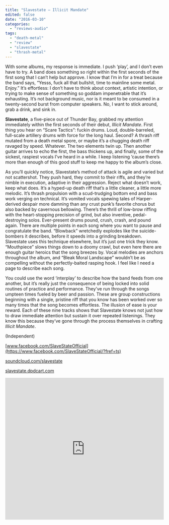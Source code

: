 ```yaml
---
title: "Slavestate – Illicit Mandate"
edited: false
date: "2016-03-10"
categories:
  - "reviews-audio"
tags:
  - "death-metal"
  - "review"
  - "slavestate"
  - "thrash-metal"
---
```


With some albums, my response is immediate. I push ‘play’, and I don’t even have to try. A band does something so right within the first seconds of the first song that I can’t help but approve. I know that I’m in for a treat because the band says, “Yesss, fuck all that bullshit, time to mainline some metal. Enjoy.” It’s effortless: I don’t have to think about context, artistic intention, or trying to make sense of something so goddam impenetrable that it’s exhausting. It’s not background music, nor is it meant to be consumed in a twenty-second burst from computer speakers. No, I want to stick around, grab a drink, and sink in.

**Slavestate**, a five-piece out of Thunder Bay, grabbed my attention immediately within the first seconds of their debut, _Illicit Mandate_. First thing you hear on “Scare Tactics”: fuckin drums. Loud, double-barreled, full-scale artillery drums with force for the long haul. Second? A thrash riff mutated from a death metal spore, or maybe it’s a chugging death riff ravaged by speed. Whatever. The two elements twin up. Then another guitar arrives to echo the first, the bass thickens up, and finally, some of the sickest, raspiest vocals I’ve heard in a while. I keep listening ‘cause there’s more than enough of this good stuff to keep me happy to the album’s close.

As you’ll quickly notice, Slavestate’s method of attack is agile and varied but not scattershot. They push hard, they commit to their riffs, and they’re nimble in execution, adaptive in their aggression. Reject what doesn’t work, keep what does. It’s a hyped-up death riff that’s a little cleaner, a little more melodic. It’s thrash propulsion with a scud-trudging bottom end and bass work verging on technical. It’s vomited vocals spewing tales of Harper-derived despair more damning than any crust punk’s favorite chorus but also backed by cavernous bellowing. There’s the thrill of low-brow riffing with the heart-stopping precision of grind, but also inventive, pedal-destroying solos. Ever-present drums pound, crush, crash, and pound again. There are multiple points in each song where you want to pause and congratulate the band. “Blowback” wretchedly explodes like the suicide-bombers it describes, before it speeds into a grinding breakdown. Slavestate uses this technique elsewhere, but it’s just one trick they know. “Mouthpiece” slows things down to a doomy crawl, but even here there are enough guitar heroics that the song breezes by. Vocal melodies are anchors throughout the album, and “Bleak Moral Landscape” wouldn’t be as compelling without the perfectly-baited rasping hook. I feel like I need a page to describe each song.

You could use the word ‘interplay’ to describe how the band feeds from one another, but it’s really just the consequence of being locked into solid routines of practice and performance. They’ve run through the songs umpteen times fueled by beer and passion. These are group constructions beginning with a single, pristine riff that you know has been worked over so many times that the song becomes effortless. The illusion of ease is your reward. Each of these nine tracks shows that Slavestate knows not just how to draw immediate attention but sustain it over repeated listenings. They know this because they’ve gone through the process themselves in crafting _Illicit Mandate_.

(Independent)

[www.facebook.com/SlaveStateOfficial](https://www.facebook.com/SlaveStateOfficial/?fref=ts)

[soundcloud.com/slavestate](https://soundcloud.com/slavestate)

[slavestate.dpdcart.com](https://slavestate.dpdcart.com)

<iframe src="https://w.soundcloud.com/player/?url=https%3A//api.soundcloud.com/playlists/193503448&amp;color=ff5500&amp;auto_play=false&amp;hide_related=false&amp;show_comments=true&amp;show_user=true&amp;show_reposts=false" width="100%" height="450" frameborder="no" scrolling="no"></iframe>
